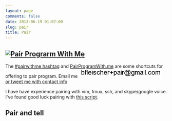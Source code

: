 ```yaml
---
layout: page
comments: false
date: 2013-06-19 01:07:00
slug: pair
title: Pair
---
```


<section class="content">

## [![Pair Prograrm With Me](http://www.pairprogramwith.me/badge.png 'Pair Program With Me')](http://www.pairprogramwith.me/)

The [#pairwithme hashtag](https://twitter.com/search?q=%23pairwithme) and [PairProgramWith.me](http://www.pairprogramwith.me/) are some shortcuts for offering to pair program.  Email me <img src="/images/email_pair.png" title="email pair address" alt="email pair address"> <a href="https://twitter.com/intent/tweet?text=%23pairwithme%20%40{{ site.author.twitter }}" target="_blank"> or tweet me with contact info</a>

I have have experience pairing with vim, tmux, ssh, and skype/google voice.
I've found good luck pairing with [this script](https://gist.github.com/bf4/8324117).

## Pair and tell

<!--
  Breaking down of the steps of sprinkling an Ember Component via
  http://frontside.io/blog/2014/03/06/a-sprinkling-of-ember.html
  by @tehviking
  and work done in http://emberjs.jsbin.com/zikupe/10/edit?html,js,output
  and http://emberjs.jsbin.com/zikupe/12/edit?html,js,output
-->

<!-- 1: create a placeholder div for your component -->
<div data-component='print-pair-data'></div>

<!-- 2: Link to source files -->
<!--
  jQuery dependency is loaded in the head by the loader
  <script src="/js/jquery.min.js"></script>
-->
<script src="/js/ember.prod.js"></script>
<script src="/js/ember-template-compiler.js"></script>
<!-- 2a: init Ember App -->
<script src="/js/app.js"></script>

<!-- 3. Create an Ember Component -->

<!-- 3a: Component Layout -->
<script type="text/x-handlebars" data-template-name="components/print-pair-data">
{% raw %}
<ul>
{{#each rows key="@guid" as |row|}}
    <li>
      <a href="{{row.link}}">{{row.appointments}} with {{row.pair}} on {{row.description}}</a>
      </li>
{{/each}}
</ul>
{% endraw %}
</script>


<!-- 3b: Component JS -->
<script src="/js/GoogleSpreadSheetPrinter.js"></script>
<script src="/js/components/print-pair-data.js"></script>

</section>
